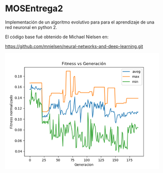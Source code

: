 # MOSEntrega2

Implementación de un algoritmo evolutivo para para el aprendizaje de una red neuronal en python 2. 

El código base fué obtenido de Michael Nielsen en:

https://github.com/mnielsen/neural-networks-and-deep-learning.git



![image](src/results.png)
